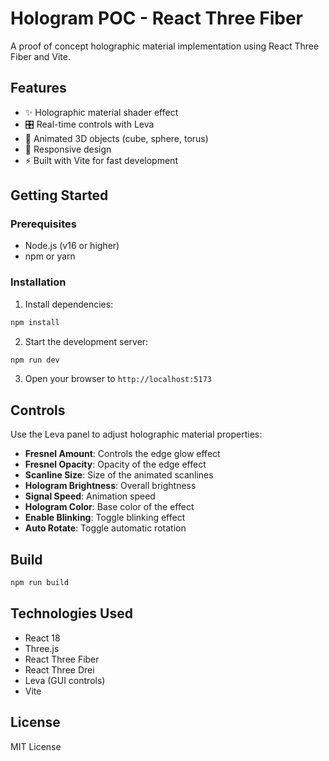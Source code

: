 # Hologram POC - React Three Fiber

A proof of concept holographic material implementation using React Three Fiber and Vite.

## Features

- ✨ Holographic material shader effect
- 🎛️ Real-time controls with Leva
- 🔄 Animated 3D objects (cube, sphere, torus)
- 📱 Responsive design
- ⚡ Built with Vite for fast development

## Getting Started

### Prerequisites

- Node.js (v16 or higher)
- npm or yarn

### Installation

1. Install dependencies:
```bash
npm install
```

2. Start the development server:
```bash
npm run dev
```

3. Open your browser to `http://localhost:5173`

## Controls

Use the Leva panel to adjust holographic material properties:

- **Fresnel Amount**: Controls the edge glow effect
- **Fresnel Opacity**: Opacity of the edge effect
- **Scanline Size**: Size of the animated scanlines
- **Hologram Brightness**: Overall brightness
- **Signal Speed**: Animation speed
- **Hologram Color**: Base color of the effect
- **Enable Blinking**: Toggle blinking effect
- **Auto Rotate**: Toggle automatic rotation

## Build

```bash
npm run build
```

## Technologies Used

- React 18
- Three.js
- React Three Fiber
- React Three Drei
- Leva (GUI controls)
- Vite

## License

MIT License
